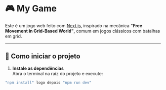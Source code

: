 # 🎮 My Game

Este é um jogo web feito com [Next.js](https://nextjs.org/), inspirado na mecânica **"Free Movement in Grid-Based World"**, comum em jogos clássicos com batalhas em grid.

---

## 🚀 Como iniciar o projeto

1. **Instale as dependências**  
Abra o terminal na raiz do projeto e execute:

```bash
"npm install" logo depois "npm run dev"